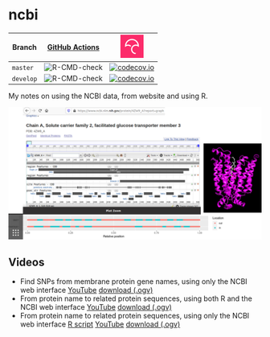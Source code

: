 # ncbi

Branch   |[GitHub Actions](https://github.com/richelbilderbeek/ncbi/actions)                                     |[![Codecov logo](man/figures/Codecov.png)](https://www.codecov.io)
---------|-----------------------------------------------------------------------------------------------------|-------------------------------------------------------------------------------------------------------------------------------------------------------
`master` |![R-CMD-check](https://github.com/richelbilderbeek/ncbi/workflows/R-CMD-check/badge.svg?branch=master) |[![codecov.io](https://codecov.io/github/richelbilderbeek/ncbi/coverage.svg?branch=master)](https://codecov.io/github/richelbilderbeek/ncbi/branch/master)
`develop`|![R-CMD-check](https://github.com/richelbilderbeek/ncbi/workflows/R-CMD-check/badge.svg?branch=develop)|[![codecov.io](https://codecov.io/github/richelbilderbeek/ncbi/coverage.svg?branch=develop)](https://codecov.io/github/richelbilderbeek/ncbi/branch/develop)

My notes on using the NCBI data, from website and using R.

![](man/figures/prediction_versus_reality.png)

## Videos

 * Find SNPs from membrane protein gene names,
   using only the NCBI web interface 
   [YouTube](https://youtu.be/7QMUx-X5cM8)
   [download (.ogv)](http://richelbilderbeek.nl/ncbi_find_snps_from_membrane_protein_gene_names.ogv)
 * From protein name to related protein sequences,
   using both R and the NCBI web interface 
   [YouTube](https://youtu.be/7QMUx-X5cM8)
   [download (.ogv)](http://richelbilderbeek.nl/ncbi_protein_name_to_related_msa_in_r_and_web_interface.ogv)
 * From protein name to related protein sequences,
   using only the NCBI web interface 
   [R script](scripts/from_protein_to_msa_of_related_proteins.R)
   [YouTube](https://youtu.be/TGA6_4i-xTo)
   [download (.ogv)](http://richelbilderbeek.nl/ncbi_protein_name_to_related_msa.ogv)


